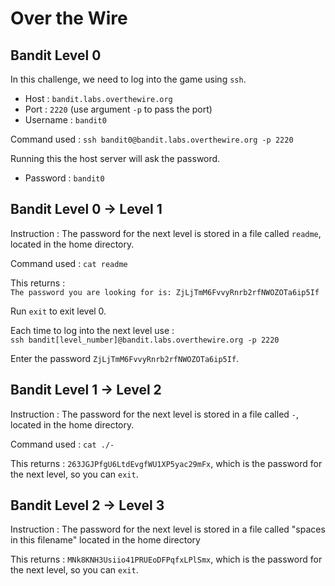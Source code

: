 # Over the Wire

## Bandit Level 0

In this challenge, we need to log into the game using `ssh`.
- Host : `bandit.labs.overthewire.org`
- Port : `2220` (use argument `-p` to pass the port)
- Username : `bandit0`

Command used : `ssh bandit0@bandit.labs.overthewire.org -p 2220`

Running this the host server will ask the password.
- Password : `bandit0`

## Bandit Level 0 → Level 1

Instruction : The password for the next level is stored in a file called `readme`, 
located in the home directory.

Command used : `cat readme`

This returns : <br>
`The password you are looking for is: ZjLjTmM6FvvyRnrb2rfNWOZOTa6ip5If`

Run `exit` to exit level 0.

Each time to log into the next level use : <br>
`ssh bandit[level_number]@bandit.labs.overthewire.org -p 2220`

Enter the password `ZjLjTmM6FvvyRnrb2rfNWOZOTa6ip5If`.

## Bandit Level 1 → Level 2

Instruction : The password for the next level is stored in a file called `-`, 
located in the home directory.

Command used : `cat ./-`

This returns : `263JGJPfgU6LtdEvgfWU1XP5yac29mFx`, 
which is the password for the next level, so you can `exit`.

## Bandit Level 2 → Level 3

Instruction : The password for the next level is stored in a file called "spaces in this filename" 
located in the home directory

This returns : `MNk8KNH3Usiio41PRUEoDFPqfxLPlSmx`, 
which is the password for the next level, so you can `exit`.